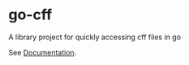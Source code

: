 # go-cff
A library project for quickly accessing cff files in go



See [Documentation](https://alexander-lindner.github.io/go-cff/).